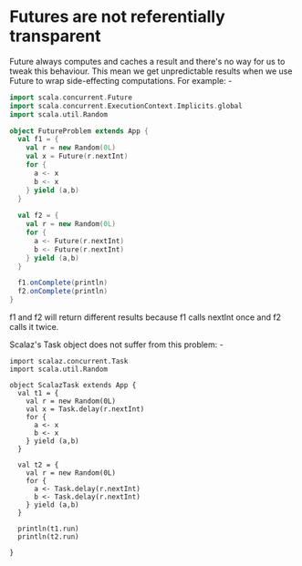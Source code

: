 # Futures are not referentially transparent

Future always computes and caches a result and there's no way for us to tweak this behaviour. This mean we get unpredictable results when we use Future to wrap side-effecting computations. For example: -

```scala
import scala.concurrent.Future
import scala.concurrent.ExecutionContext.Implicits.global
import scala.util.Random

object FutureProblem extends App {
  val f1 = {
    val r = new Random(0L)
    val x = Future(r.nextInt)
    for {
      a <- x
      b <- x
    } yield (a,b)
  }
   
  val f2 = {
    val r = new Random(0L)
    for {
      a <- Future(r.nextInt)
      b <- Future(r.nextInt)
    } yield (a,b)
  }

  f1.onComplete(println)
  f2.onComplete(println)
}
```

f1 and f2 will return different results because f1 calls nextInt once and f2 calls it twice. 

Scalaz's Task object does not suffer from this problem: -


```
import scalaz.concurrent.Task
import scala.util.Random

object ScalazTask extends App {
  val t1 = {
    val r = new Random(0L)
    val x = Task.delay(r.nextInt)
    for {
      a <- x
      b <- x
    } yield (a,b)
  }
   
  val t2 = {
    val r = new Random(0L)
    for {
      a <- Task.delay(r.nextInt)
      b <- Task.delay(r.nextInt)
    } yield (a,b)
  }

  println(t1.run)
  println(t2.run)

}
```



